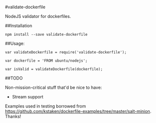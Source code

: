 #validate-dockerfile

NodeJS validator for dockerfiles.

##Installation

    npm install --save validate-dockerfile

##Usage:

    var validateDockerfile = require('validate-dockerfile');

    var dockerfile = 'FROM ubuntu/nodejs';

    var isValid = validateDockerfile(dockerfile);


##TODO

Non-mission-critical stuff that'd be nice to have:

 - Stream support

Examples used in testing borrowed from https://github.com/kstaken/dockerfile-examples/tree/master/salt-minion.  Thanks!